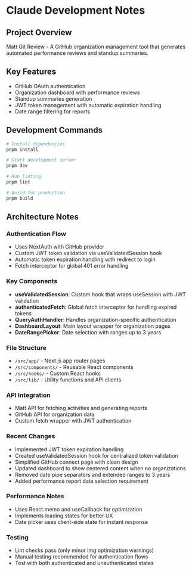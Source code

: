 # Claude Development Notes

## Project Overview
Matt Git Review - A GitHub organization management tool that generates automated performance reviews and standup summaries.

## Key Features
- GitHub OAuth authentication
- Organization dashboard with performance reviews
- Standup summaries generation
- JWT token management with automatic expiration handling
- Date range filtering for reports

## Development Commands
```bash
# Install dependencies
pnpm install

# Start development server
pnpm dev

# Run linting
pnpm lint

# Build for production
pnpm build
```

## Architecture Notes

### Authentication Flow
- Uses NextAuth with GitHub provider
- Custom JWT token validation via useValidatedSession hook
- Automatic token expiration handling with redirect to login
- Fetch interceptor for global 401 error handling

### Key Components
- **useValidatedSession**: Custom hook that wraps useSession with JWT validation
- **authenticatedFetch**: Global fetch interceptor for handling expired tokens
- **QueryAuthHandler**: Handles organization-specific authentication
- **DashboardLayout**: Main layout wrapper for organization pages
- **DateRangePicker**: Date selection with ranges up to 3 years

### File Structure
- `/src/app/` - Next.js app router pages
- `/src/components/` - Reusable React components
- `/src/hooks/` - Custom React hooks
- `/src/lib/` - Utility functions and API clients

### API Integration
- Matt API for fetching activities and generating reports
- GitHub API for organization data
- Custom fetch wrapper with JWT authentication

### Recent Changes
- Implemented JWT token expiration handling
- Created useValidatedSession hook for centralized token validation
- Simplified GitHub connect page with clean design
- Updated dashboard to show centered content when no organizations
- Removed date pipe separators and extended ranges to 3 years
- Added performance report date selection requirement

### Performance Notes
- Uses React.memo and useCallback for optimization
- Implements loading states for better UX
- Date picker uses client-side state for instant response

### Testing
- Lint checks pass (only minor img optimization warnings)
- Manual testing recommended for authentication flows
- Test with both authenticated and unauthenticated states